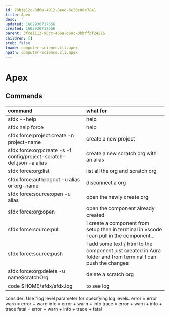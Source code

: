 ```yaml
---
id: 78b1e12c-8d6a-4912-8eed-6c20e08c7841
title: Apex
desc: ''
updated: 1602930717556
created: 1602930717556
parent: 3fce1113-95cc-466a-b60c-0bbffbf24216
children: []
stub: false
fname: computer-science.cli.apex
hpath: computer-science.cli.apex
---
```

# Apex

## Commands

| command                                                              | what for                                                                                                     |
| :------------------------------------------------------------------- | :----------------------------------------------------------------------------------------------------------- |
| sfdx --help                                                          | help                                                                                                         |
| sfdx help force                                                      | help                                                                                                         |
| sfdx force:project:create -n project-name                            | create a new project                                                                                         |
| sfdx force:org:create -s -f config/project-scratch-def.json -a alias | create a new scratch org with an alias                                                                       |
| sfdx force:org:list                                                  | list all the org and scratch org                                                                             |
| sfdx force:auth:logout -u alias or org-name                          | disconnect a org                                                                                             |
| sfdx force:source:open -u alias                                      | open the newly create org                                                                                    |
| sfdx force:org:open                                                  | open the component already created                                                                           |
| sfdx force:source:pull                                               | I create a component from setup then in terminal in vscode I can pull in the component...                    |
| sfdx force:source:push                                               | I add some text / html to the component just created in Aura folder and from terminal I can push the changes |
| sfdx force:org:delete -u nameScratchOrg                              | delete a scratch org                                                                                         |
| code $HOME/sfdx/sfdx.log                                             | to see log                                                                                                   |

consider:
Use "log level parameter for specifying log levels. error = error 
warn = error + warn 
info = error + warn + info 
trace = error + warn + info + trace 
fatal = error + warn + info + trace + fatal

